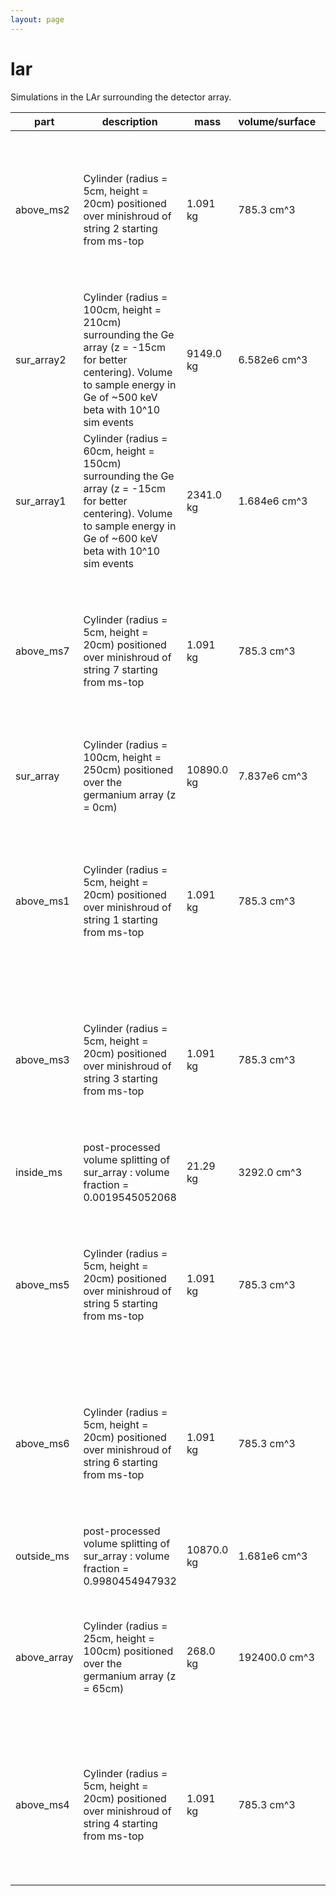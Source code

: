 ```yaml
---
layout: page
---
```


# lar

Simulations in the LAr surrounding the detector array.

| part | description | mass | volume/surface | Density | MaGe volumes |
| -- | -- | -- | -- | -- | -- |
| above_ms2 | Cylinder (radius = 5cm, height = 20cm) positioned over minishroud of string 2 starting from ms-top | 1.091 kg | 785.3 cm^3 | 1.39 g cm^-3 | `/MG/generator/Sampling/volume/name                Cylinder`, `/MG/generator/Sampling/volume/innerCylinderRadius 0 mm`, `/MG/generator/Sampling/volume/outerCylinderRadius 5 cm`, `/MG/generator/Sampling/volume/cylinderHeight      10 cm`, `/MG/generator/Sampling/volume/offsetCenterXPos    55.0 mm`, `/MG/generator/Sampling/volume/offsetCenterYPos    95.2628 mm`, `/MG/generator/Sampling/volume/offsetCenterZPos    143.9 mm` |
| sur_array2 | Cylinder (radius = 100cm, height = 210cm) surrounding the Ge array (z = -15cm for better centering). Volume to sample energy in Ge of ~500 keV beta with 10^10 sim events | 9149.0 kg | 6.582e6 cm^3 | 1.39 g cm^-3 | `/MG/generator/Sampling/volume/name                Cylinder`, `/MG/generator/Sampling/volume/innerCylinderRadius 0 mm`, `/MG/generator/Sampling/volume/outerCylinderRadius 100 cm`, `/MG/generator/Sampling/volume/cylinderHeight      210 cm` |
| sur_array1 | Cylinder (radius = 60cm, height = 150cm) surrounding the Ge array (z = -15cm for better centering). Volume to sample energy in Ge of ~600 keV beta with 10^10 sim events | 2341.0 kg | 1.684e6 cm^3 | 1.39 g cm^-3 | `/MG/generator/Sampling/volume/name                Cylinder`, `/MG/generator/Sampling/volume/innerCylinderRadius 0 mm`, `/MG/generator/Sampling/volume/outerCylinderRadius 60 cm`, `/MG/generator/Sampling/volume/cylinderHeight      150 cm` |
| above_ms7 | Cylinder (radius = 5cm, height = 20cm) positioned over minishroud of string 7 starting from ms-top | 1.091 kg | 785.3 cm^3 | 1.39 g cm^-3 | `/MG/generator/Sampling/volume/name                Cylinder`, `/MG/generator/Sampling/volume/innerCylinderRadius 0 mm`, `/MG/generator/Sampling/volume/outerCylinderRadius 5 cm`, `/MG/generator/Sampling/volume/cylinderHeight      10 cm`, `/MG/generator/Sampling/volume/offsetCenterXPos    0.0 mm`, `/MG/generator/Sampling/volume/offsetCenterYPos    0.0 mm`, `/MG/generator/Sampling/volume/offsetCenterZPos    143.9 mm` |
| sur_array | Cylinder (radius = 100cm, height = 250cm) positioned over the germanium array (z = 0cm) | 10890.0 kg | 7.837e6 cm^3 | 1.39 g cm^-3 | `/MG/generator/Sampling/volume/name                Cylinder`, `/MG/generator/Sampling/volume/innerCylinderRadius 0 mm`, `/MG/generator/Sampling/volume/outerCylinderRadius 100 cm`, `/MG/generator/Sampling/volume/cylinderHeight      250 cm` |
| above_ms1 | Cylinder (radius = 5cm, height = 20cm) positioned over minishroud of string 1 starting from ms-top | 1.091 kg | 785.3 cm^3 | 1.39 g cm^-3 | `/MG/generator/Sampling/volume/name                Cylinder`, `/MG/generator/Sampling/volume/innerCylinderRadius 0 mm`, `/MG/generator/Sampling/volume/outerCylinderRadius 5 cm`, `/MG/generator/Sampling/volume/cylinderHeight      10 cm`, `/MG/generator/Sampling/volume/offsetCenterXPos    110.0 mm`, `/MG/generator/Sampling/volume/offsetCenterYPos    0.0 mm`, `/MG/generator/Sampling/volume/offsetCenterZPos    143.9 mm` |
| above_ms3 | Cylinder (radius = 5cm, height = 20cm) positioned over minishroud of string 3 starting from ms-top | 1.091 kg | 785.3 cm^3 | 1.39 g cm^-3 | `/MG/generator/Sampling/volume/name                Cylinder`, `/MG/generator/Sampling/volume/innerCylinderRadius 0 mm`, `/MG/generator/Sampling/volume/outerCylinderRadius 5 cm`, `/MG/generator/Sampling/volume/cylinderHeight      10 cm`, `/MG/generator/Sampling/volume/offsetCenterXPos    -55.0 mm`, `/MG/generator/Sampling/volume/offsetCenterYPos    95.2628 mm`, `/MG/generator/Sampling/volume/offsetCenterZPos    143.9 mm` |
| inside_ms | post-processed volume splitting of sur_array : volume fraction = 0.0019545052068 | 21.29 kg | 3292.0 cm^3 | 1.39 g cm^-3 | obtained by post-processing of sur_array simulations |
| above_ms5 | Cylinder (radius = 5cm, height = 20cm) positioned over minishroud of string 5 starting from ms-top | 1.091 kg | 785.3 cm^3 | 1.39 g cm^-3 | `/MG/generator/Sampling/volume/name                Cylinder`, `/MG/generator/Sampling/volume/innerCylinderRadius 0 mm`, `/MG/generator/Sampling/volume/outerCylinderRadius 5 cm`, `/MG/generator/Sampling/volume/cylinderHeight      10 cm`, `/MG/generator/Sampling/volume/offsetCenterXPos    -55.0 mm`, `/MG/generator/Sampling/volume/offsetCenterYPos    -95.2628 mm`, `/MG/generator/Sampling/volume/offsetCenterZPos    143.9 mm` |
| above_ms6 | Cylinder (radius = 5cm, height = 20cm) positioned over minishroud of string 6 starting from ms-top | 1.091 kg | 785.3 cm^3 | 1.39 g cm^-3 | `/MG/generator/Sampling/volume/name                Cylinder`, `/MG/generator/Sampling/volume/innerCylinderRadius 0 mm`, `/MG/generator/Sampling/volume/outerCylinderRadius 5 cm`, `/MG/generator/Sampling/volume/cylinderHeight      10 cm`, `/MG/generator/Sampling/volume/offsetCenterXPos    55.0 mm`, `/MG/generator/Sampling/volume/offsetCenterYPos    -95.2628 mm`, `/MG/generator/Sampling/volume/offsetCenterZPos    143.9 mm` |
| outside_ms | post-processed volume splitting of sur_array : volume fraction = 0.9980454947932 | 10870.0 kg | 1.681e6 cm^3 | 1.39 g cm^-3 | obtained by post-processing of sur_array simulations |
| above_array | Cylinder (radius = 25cm, height = 100cm) positioned over the germanium array (z = 65cm) | 268.0 kg | 192400.0 cm^3 | 1.39 g cm^-3 | `/MG/generator/Sampling/volume/name                Cylinder`, `/MG/generator/Sampling/volume/innerCylinderRadius 0 mm`, `/MG/generator/Sampling/volume/outerCylinderRadius 25 cm`, `/MG/generator/Sampling/volume/cylinderHeight      100 cm`, `/MG/generator/Sampling/volume/offsetCenterXPos    0 mm`, `/MG/generator/Sampling/volume/offsetCenterZPos    65 cm` |
| above_ms4 | Cylinder (radius = 5cm, height = 20cm) positioned over minishroud of string 4 starting from ms-top | 1.091 kg | 785.3 cm^3 | 1.39 g cm^-3 | `/MG/generator/Sampling/volume/name                Cylinder`, `/MG/generator/Sampling/volume/innerCylinderRadius 0 mm`, `/MG/generator/Sampling/volume/outerCylinderRadius 5 cm`, `/MG/generator/Sampling/volume/cylinderHeight      10 cm`, `/MG/generator/Sampling/volume/offsetCenterXPos    -110.0 mm`, `/MG/generator/Sampling/volume/offsetCenterYPos    0.0 mm`, `/MG/generator/Sampling/volume/offsetCenterZPos    143.9 mm` |

<p align="center">
<p/>
